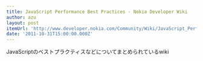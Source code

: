 ```yaml
---
title: JavaScript Performance Best Practices - Nokia Developer Wiki
author: azu
layout: post
itemUrl: 'http://www.developer.nokia.com/Community/Wiki/JavaScript_Performance_Best_Practices'
date: '2011-10-31T15:00:00.000Z'
---
```

JavaScriptのベストプラクティスなどについてまとめられているwiki
